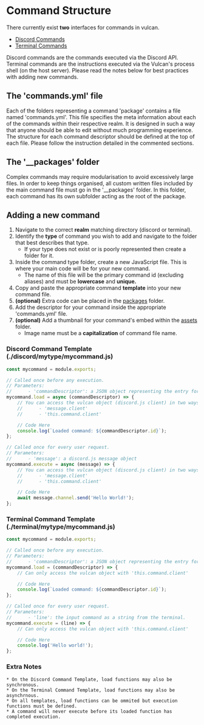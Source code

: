 # Command Structure

There currently exist **two** interfaces for commands in vulcan.

- [Discord Commands](./discord/)
- [Terminal Commands](./terminal/)

Discord commands are the commands executed via the Discord API. Terminal commands are the instructions executed via the Vulcan's process shell (on the host server). Please read the notes below for best practices with adding new commands.

## The 'commands.yml' file

Each of the folders representing a command 'package' contains a file named 'commands.yml'. This file specifies the meta information about each of the commands within their respective realm. It is designed in such a way that anyone should be able to edit without much programming experience. The structure for each command descriptor should be defined at the top of each file. Please follow the instruction detailed in the commented sections.

## The '__packages' folder

Complex commands may require modularisation to avoid excessively large files. In order to keep things organised, all custom written files included by the main command file must go in the '__packages' folder. In this folder, each command has its own subfolder acting as the root of the package.

## Adding a new command

  1. Navigate to the correct **realm** matching directory (discord or terminal).
  2. Identify the **type** of command you wish to add and navigate to the folder that best describes that type. 
        * If your type does not exist or is poorly represented then create a folder for it.
  3. Inside the command type folder, create a new JavaScript file. This is where your main code will be for your new command. 
        * The name of this file will be the primary command id (excluding aliases) and must be **lowercase** and **unique.**
  4. Copy and paste the appropriate command **template** into your new command file.
  5. __(optional)__ Extra code can be placed in the [packages](./commands/__packages/) folder.
  6. Add the descriptor for your command inside the appropriate 'commands.yml' file.
  7. __(optional)__ Add a thumbnail for your command's embed within the [assets](./assets/media/images/commands) folder.
        * Image name must be a **capitalization** of command file name.

### Discord Command Template (./discord/mytype/mycommand.js)

```js
const mycommand = module.exports;

// Called once before any execution.
// Parameters:
//      - 'commandDescriptor': a JSON object representing the entry for this command in commands.yaml
mycommand.load = async (commandDescriptor) => {
    // You can access the vulcan object (discord.js client) in two ways:
    //      - 'message.client'
    //      - 'this.command.client'

    // Code Here
    console.log(`Loaded command: ${commandDescriptor.id}`);
};

// Called once for every user request.
// Parameters:
//      - 'message': a discord.js message object
mycommand.execute = async (message) => {
    // You can access the vulcan object (discord.js client) in two ways:
    //      - 'message.client'
    //      - 'this.command.client'

    // Code Here
    await message.channel.send('Hello World!');
};
```

### Terminal Command Template (./terminal/mytype/mycommand.js)

```js
const mycommand = module.exports;

// Called once before any execution.
// Parameters:
//      - 'commandDescriptor': a JSON object representing the entry for this command in commands.yaml
mycommand.load = (commandDescriptor) => {
    // Can only access the vulcan object with 'this.command.client'

    // Code Here
    console.log(`Loaded command: ${commandDescriptor.id}`);
};

// Called once for every user request.
// Parameters:
//      - 'line': the input command as a string from the terminal.
mycommand.execute = (line) => {
    // Can only access the vulcan object with 'this.command.client'

    // Code Here
    console.log('Hello world!');
};
```

### Extra Notes

    * On the Discord Command Template, load functions may also be synchronous.
    * On the Terminal Command Template, load functions may also be asynchrnous.
    * On all templates, load functions can be ommited but execution functions must be defined.
    * A command will never execute before its loaded function has completed execution.
